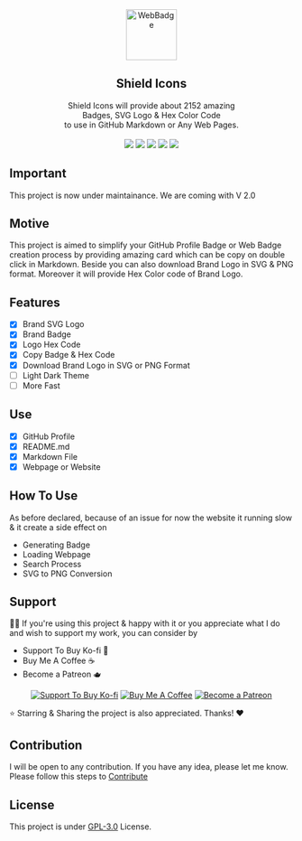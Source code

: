 <div align="center"> 
  <img src="https://i.ibb.co/PTPfSCw/WebBadge.png" alt="WebBadge" border="0" height='90'>
  <h2>Shield Icons</h2>
  Shield Icons will provide about 2152 amazing<br> Badges, SVG Logo & Hex Color Code <br>to use in GitHub Markdown or Any Web Pages.<br><br>
  
  <img src="https://img.shields.io/github/forks/mrhrifat/web-badge?style=for-the-badge">

  <img src="https://img.shields.io/github/stars/mrhrifat/web-badge?style=for-the-badge">

  <img src="https://img.shields.io/github/issues/mrhrifat/web-badge?style=for-the-badge">

  <img src="https://img.shields.io/github/issues-pr/mrhrifat/web-badge?style=for-the-badge">

  <img src="https://img.shields.io/github/license/mrhrifat/web-badge?style=for-the-badge">
</div>

## Important

This project is now under maintainance. We are coming with V 2.0

## Motive

This project is aimed to simplify your GitHub Profile Badge or Web Badge creation process by providing amazing card which can be copy on double click in Markdown. Beside you can also download Brand Logo in SVG & PNG format. Moreover it will provide Hex Color code of Brand Logo.

## Features

- [x] Brand SVG Logo
- [x] Brand Badge
- [x] Logo Hex Code
- [x] Copy Badge & Hex Code
- [x] Download Brand Logo in SVG or PNG Format
- [ ] Light Dark Theme
- [ ] More Fast

## Use

- [x] GitHub Profile
- [x] README.md
- [x] Markdown File
- [x] Webpage or Website

## How To Use

As before declared, because of an issue for now the website it running slow & it create a side effect on

- Generating Badge
- Loading Webpage
- Search Process
- SVG to PNG Conversion

## Support

👍🏻 If you're using this project & happy with it or you appreciate what I do and wish to support my work, you can consider by

- Support To Buy Ko-fi 🍵
- Buy Me A Coffee ☕️
- Become a Patreon 🫖
<div align='center'>

[![](https://img.shields.io/badge/Ko_fi-FF5E5B?style=for-the-badge&logo=Ko-fi&logoColor=white 'Support To Buy Ko-fi')](https://ko-fi.com/mrhrifat) [![](https://img.shields.io/badge/Buy_Me_A_Coffee-FFDD00?style=for-the-badge&logo=buy-me-a-coffee&logoColor=black 'Buy Me A Coffee')](https://buymeacoffee.com/mrhrifat) [![](https://img.shields.io/badge/Patreon-F96854?style=for-the-badge&logo=Patreon&logoColor=white 'Become a Patreon')](https://patreon.com/mrhrifat)

</div>
⭐️ Starring & Sharing the project is also appreciated. Thanks! ❤️

## Contribution

I will be open to any contribution. If you have any idea, please let me know. Please follow this steps to [Contribute](https://github.com/mrhrifat/shield-icons/blob/master/CONTRIBUTING.md)

## License

This project is under [GPL-3.0](https://github.com/mrhrifat/shield-icons/blob/master/LICENSE.md) License.
